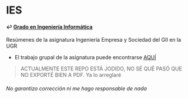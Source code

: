# IES
#### ↩️ [Grado en Ingeniería Informática](https://github.com/clarasdfgh/GII)
Resúmenes de la asignatura Ingeniería Empresa y Sociedad del GII en la UGR

- El trabajo grupal de la asignatura puede encontrarse [AQUÍ](https://github.com/Groctel/UGR_IES_18-19)

> ACTUALMENTE ESTE REPO ESTÁ JODIDO, NO SÉ QUÉ PASÓ QUE NO EXPORTÉ BIEN A PDF. Ya lo arreglaré

###### No garantizo corrección ni me hago responsable de nada
